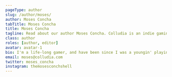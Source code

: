 ```yaml
---
pageType: author
slug: /author/moses/
author: Moses Concha
tabTitle: Moses Concha
title: Moses Concha
tagline: Read about our author Moses Concha. Colludia is an indie gaming blog focused on games with stories to tell and the developers behind them.
class: author
roles: [author, editor]
avatar: avatar-1
bio: I'm a life-long gamer, and have been since I was a youngin' playing Tales of Symphonia and Donkey Kong Jungle Beat (with the original bongos!) on the Nintendo GameCube. As a writer by trade, I thoroughly enjoy games with a strong story, believable characters and a world I can truly get lost in. Analyzing and breaking down the elements that make an amazing video game are some of my favorite parts of playing them. I believe video games with a tale worth telling deserve the opportunity to be appreciated, studied and enjoyed as much as any other novel on a bookshelf or piece of art hanging in one's home.
email: moses@colludia.com
twitter: moses_concha
instagram: themosesconchshell
---
```

